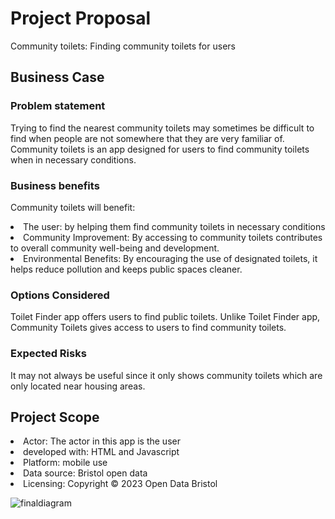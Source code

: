# Project Proposal
Community toilets: Finding community toilets for users
## Business Case

### Problem statement
Trying to find the nearest community toilets may sometimes be difficult to find when people are not somewhere that they are very familiar of. Community toilets is an app designed for users to find community toilets when in necessary conditions.

### Business benefits
Community toilets will benefit: 
<li>The user: by helping them find community toilets in necessary conditions</li>
<li>Community Improvement: By accessing to community toilets contributes to overall community well-being and development.</li>
<li>Environmental Benefits: By encouraging the use of designated toilets, it helps reduce pollution and keeps public spaces cleaner.</li>

### Options Considered
Toilet Finder app offers users to find public toilets. Unlike Toilet Finder app, Community Toilets gives access to users to find community toilets.
### Expected Risks
It may not always be useful since it only shows community toilets which are only located near housing areas.
## Project Scope
<li>Actor: The actor in this app is the user</li>
<li>developed with: HTML and Javascript</li> 
<li>Platform: mobile use</li>
<li>Data source: Bristol open data</li>
<li>Licensing: Copyright © 2023 Open Data Bristol</li>



![finaldiagram](https://github.com/ZainabMB/ZainabMB.github.io/assets/148769002/5e5057c5-e413-454e-8ad3-7dcee41448a1)
